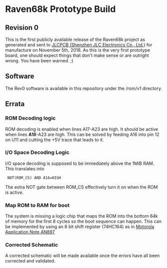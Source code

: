 
# Raven68k Prototype Build

## Revision 0
This is the first publicly available release of the Raven68k project as generated and sent to [JLCPCB (Shenzhen JLC Electronics Co., Ltd.)](https://jlcpcb.com) for manufacture on November 5th, 2018.  As this is the very first prototype board, one should expect things that don't make sense or are outright wrong.  You have been warned. ;)

## Software 

The Rev0 software is available in this repository under the /rom/v1 directory.

## Errata

### ROM Decoding logic
 ROM decoding is enabled when lines A17-A23 are high.  It should be active when lines **A16**-A23 are high. This can be solved by feeding A16 into pin 12 on U11 and cutting the +5V trace that leads to it.
 
 ### I/O Space Decoding Logic
 
 I/O space decoding is supposed to be immediately above the 1MiB RAM. This translates into 
 
     NOT(ROM_CS) AND A16=HIGH

The extra NOT gate between ROM_CS effectively turn it on when the ROM is active.

### Map ROM to RAM for boot

The system is missing a logic chip that maps the ROM into the bottom 64k of memory for the first 8 cycles so the boot sequence can happen.  This can be implemented by using an 8 bit shift register (74HC164) as in [Motorola Application Note AN897](http://retronik.fr/motorola/68K/68000/AN897_MC68008_minimum_configuration_system_%5BMotorola_1984_12p%5D.pdf) 

### Corrected Schematic
A corrected schematic will be made available once the errors have all been corrected and validated.

